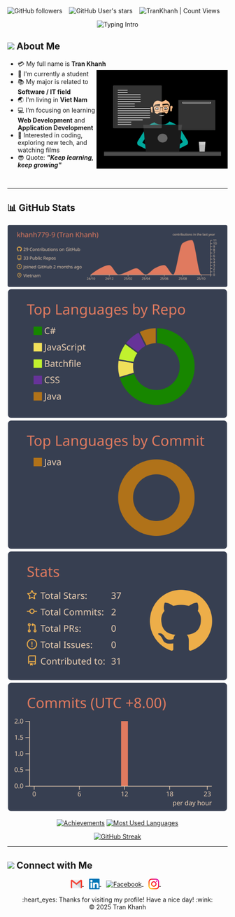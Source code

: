 <img alt="GitHub followers" src="https://img.shields.io/github/followers/Khanh779-9?style=social"> &nbsp;&nbsp; 
<img alt="GitHub User's stars" src="https://img.shields.io/github/stars/Khanh779-9?style=social"> &nbsp;&nbsp; 
<img alt="TranKhanh | Count Views" src="https://enemo786q3svfle.m.pipedream.net" />

<div align="center">
  <img src="https://readme-typing-svg.herokuapp.com?font=Architects+Daughter&color=%2338C2FF&size=45&center=true&vCenter=true&height=60&width=600&lines=Heyyy!+I'm+Tran+Khanh;WWelcome+to+my+GitHub+Profile!;Nice+to+meet+you+%3A)" alt="Typing Intro"></img>
</div>


## <img src="https://raw.githubusercontent.com/nixin72/nixin72/master/wave.gif" width="50px"></img> About Me

- :credit_card: My full name is **Tran Khanh** <img src="Gifs/81178b47a8598f0c81c4799f2cdd4057.gif" width="300" align="right"/>
- :school: I'm currently a student
- :books: My major is related to **Software / IT field**
- :earth_asia: I'm living in **Viet Nam**
- :computer: I’m focusing on learning **Web Development** and **Application Development**
- :monocle_face: Interested in coding, exploring new tech, and watching films
- :sunglasses: Quote: ***"Keep learning, keep growing"*** 

<br>

---
## 📊 GitHub Stats
<div align="center">
  
[![](https://raw.githubusercontent.com/khanh779-9/Khanh779-9/main/profile-summary-card-output/calm/0-profile-details.svg)](https://github.com/vn7n24fzkq/github-profile-summary-cards)
[![](https://raw.githubusercontent.com/khanh779-9/Khanh779-9/main/profile-summary-card-output/calm/1-repos-per-language.svg)](https://github.com/vn7n24fzkq/github-profile-summary-cards) [![](https://raw.githubusercontent.com/khanh779-9/Khanh779-9/main/profile-summary-card-output/calm/2-most-commit-language.svg)](https://github.com/vn7n24fzkq/github-profile-summary-cards)
[![](https://raw.githubusercontent.com/khanh779-9/Khanh779-9/main/profile-summary-card-output/calm/3-stats.svg)](https://github.com/vn7n24fzkq/github-profile-summary-cards) [![](https://raw.githubusercontent.com/khanh779-9/Khanh779-9/main/profile-summary-card-output/calm/4-productive-time.svg)](https://github.com/vn7n24fzkq/github-profile-summary-cards)

<a href="#">![Achievements](https://github-readme-stats.vercel.app/api?username=Khanh779-9&theme=calm&count_private=true&hide_border=true&rank_icon=github&line_height=20)</a>
<a href="#">![Most Used Languages](https://github-readme-stats.vercel.app/api/top-langs/?username=Khanh779-9&layout=compact&theme=calm&count_private=true&hide_border=true)</a>

[![GitHub Streak](https://streak-stats.demolab.com?user=Khanh779-9&theme=calm)](https://git.io/streak-stats)

---

</div>

## <img src='https://raw.githubusercontent.com/ShahriarShafin/ShahriarShafin/main/Assets/handshake.gif' width="80px"> Connect with Me
<p align="center">
  <a href="mailto:your-email@gmail.com" >
    <img align="center" alt="Gmail" width="26px" src="https://github.com/SatYu26/SatYu26/blob/master/Assets/Gmail.svg" />
  </a> &nbsp;&nbsp;
  <a href="https://www.linkedin.com/" target="_blank">
    <img align="center" alt="Linkedin" width="24px" src="https://github.com/SatYu26/SatYu26/blob/master/Assets/Linkedin.svg" />
  </a> &nbsp;&nbsp;
  <a href="https://www.facebook.com/" target="_blank">
      <img align="center" alt="Facebook" width="24px" src="https://upload.wikimedia.org/wikipedia/en/thumb/0/04/Facebook_f_logo_%282021%29.svg/100px-Facebook_f_logo_%282021%29.svg.png" />
  </a> &nbsp;&nbsp;
  <a href="https://www.instagram.com/" target="_blank">
    <img align="center" alt="Instagram" width="24px" src="https://github.com/SatYu26/SatYu26/blob/master/Assets/Instagram.svg" />
  </a> &nbsp;&nbsp;
</p> 


<div align="center">
  :heart_eyes: Thanks for visiting my profile! Have a nice day! :wink: <br/>
  &copy; 2025 Tran Khanh
</div>
